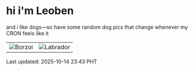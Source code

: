 # hi i'm Leoben

and i like dogs—so have some random dog pics that change whenever my CRON feels like it

|  |  |
|--------|----------|
| ![Borzoi](https://random-dog-vercel.vercel.app/api/random-borzoi?v=1760456631) | ![Labrador](https://random-dog-vercel.vercel.app/api/random-labrador?v=1760456631) |

Last updated: 2025-10-14 23:43 PHT

